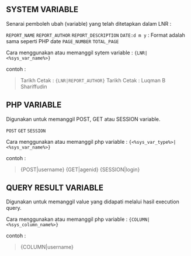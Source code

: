 ## SYSTEM VARIABLE

Senarai pemboleh ubah (variable) yang telah ditetapkan dalam LNR :

`REPORT_NAME`
`REPORT_AUTHOR`
`REPORT_DESCRIPTION`
`DATE:d m y` : Format adalah sama seperti PHP date
`PAGE_NUMBER`
`TOTAL_PAGE`

Cara menggunakan atau memanggil sytem variable :
`{LNR|<%sys_var_name%>}`

contoh :
>Tarikh Cetak : `{LNR|REPORT_AUTHOR}`
>Tarikh Cetak : Luqman B Shariffudin

## PHP VARIABLE

Digunakan untuk memanggil POST, GET atau SESSION variable.

`POST`
`GET`
`SESSION`

Cara menggunakan atau memanggil php variable :
`{<%sys_var_type%>|<%sys_var_name%>}`

contoh :
>{POST|username}
>{GET|agenid}
>{SESSION|login}

## QUERY RESULT VARIABLE

Digunakan untuk memanggil value yang didapati melalui hasil execution query.

Cara menggunakan atau memanggil php variable :
`{COLUMN|<%sys_column_name%>}`

contoh :
>{COLUMN|username}